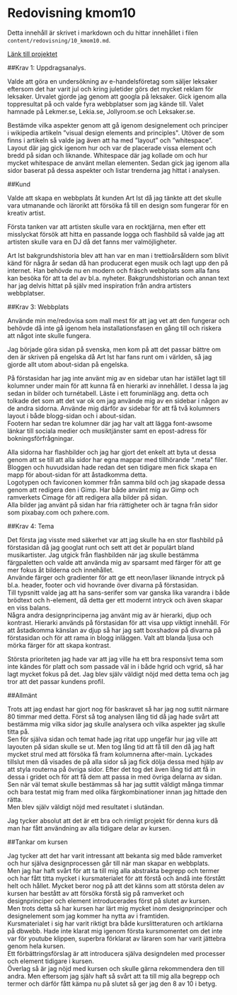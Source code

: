 ---
---
Redovisning kmom10
=========================

Detta innehåll är skrivet i markdown och du hittar innehållet i filen `content/redovisning/10_kmom10.md`.

[Länk till projektet](http://www.student.bth.se/~bjos19/dbwebb-kurser/design/me/proj/htdocs/)

##Krav 1: Uppdragsanalys.

Valde att göra en undersökning av e-handelsföretag som säljer leksaker eftersom det har varit jul och kring juletider görs det mycket reklam för leksaker.
Urvalet gjorde jag genom att googla på leksaker. Gick igenom alla toppresultat på och valde fyra webbplatser som jag kände till. Valet hamnade på Lekmer.se, Lekia.se, Jollyroom.se och Leksaker.se.

Bestämde vilka aspekter genom att gå igenom designelement och principer i wikipedia artikeln ”visual design elements and principles". Utöver de som finns i artikeln så valde jag även att ha med ”layout” och ”whitespace”. Layout där jag gick igenom hur och var de placerade vissa element och bredd på sidan och liknande. Whitespace där jag kollade om och hur mycket whitespace de använt mellan elementen.
Sedan gick jag igenom alla sidor baserat på dessa aspekter och listar trenderna jag hittat i analysen.

##Kund

Valde att skapa en webbplats åt kunden Art Ist då jag tänkte att det skulle vara utmanande och lärorikt att försöka få till en design som fungerar för en kreativ artist.

Första tanken var att artisten skulle vara en rocktjärna, men efter ett misslyckat försök att hitta en passande logga och flashbild så valde jag att artisten skulle vara en DJ då det fanns mer valmöjligheter.

Art Ist bakgrundshistoria blev att han var en man i trettioårsåldern som blivit känd för några år sedan då han producerat egen musik och lagt upp den på internet. Han behövde nu en modern och fräsch webbplats som alla fans kan besöka för att ta del av bl.a. nyheter.
Bakgrundshistorian och annan text har jag delvis hittat på själv med inspiration från andra artisters webbplatser.

##Krav 3: Webbplats

Använde min me/redovisa som mall mest för att jag vet att den fungerar och behövde då inte gå igenom hela installationsfasen en gång till och riskera att något inte skulle fungera.

Jag började göra sidan på svenska, men kom på att det passar bättre om den är skriven på engelska då Art Ist har fans runt om i världen, så jag gjorde allt utom about-sidan på engelska.  

På förstasidan har jag inte använt mig av en sidebar utan har istället lagt till kolumner under main för att kunna få en hierarki av innehållet.
I dessa la jag sedan in bilder och turnétabell.
Läste i ett foruminlägg ang. detta och tolkade det som att det var ok om jag använde mig av en sidebar i någon av de andra sidorna.
Använde mig därför av sidebar för att få två kolumners layout i både blogg-sidan och i about-sidan.  
Footern har sedan tre kolumner där jag har valt att lägga font-awsome länkar till sociala medier och musiktjänster samt en epost-adress för bokningsförfrågningar.

Alla sidorna har flashbilder och jag har gjort det enkelt att byta ut dessa genom att se till att alla sidor har egna mappar med tillhörande ".meta" filer. Bloggen och huvudsidan hade redan det sen tidigare men fick skapa en mapp för about-sidan för att åstadkomma detta.  
Logotypen och faviconen kommer från samma bild och jag skapade dessa genom att redigera den i Gimp. Har både använt mig av Gimp och ramverkets Cimage för att redigera alla bilder på sidan.  
Alla bilder jag använt på sidan har fria rättigheter och är tagna från sidor som pixabay.com och pxhere.com.

##Krav 4: Tema

Det första jag visste med säkerhet var att jag skulle ha en stor flashbild på förstasidan då jag googlat runt och sett att det är populärt bland musikartister.
Jag utgick från flashbilden när jag skulle bestämma färgpaletten och valde att använda mig av sparsamt med färger för att ge mer fokus åt bilderna och innehållet.   
Använde färger och gradienter för att ge ett neon/laser liknande intryck på bl.a. header, footer och vid hovrande över divarna på förstasidan.  
Till typsnitt valde jag att ha sans-serifer som var ganska lika varandra i både brödtext och h-element, då detta ger ett modernt intryck och även skapar en viss balans.  
Några andra designprinciperna jag använt mig av är hierarki, djup och kontrast.
Hierarki används på förstasidan för att visa upp viktigt innehåll.
För att åstadkomma känslan av djup så har jag satt boxshadow på divarna på förstasidan och för att rama in blogg inläggen. Valt att blanda ljusa och mörka färger för att skapa kontrast.

Största prioriteten jag hade var att jag ville ha ett bra responsivt tema som inte kändes för platt och som passade väl in i både hgrid och vgrid, så har lagt mycket fokus på det.
Jag blev själv väldigt nöjd med detta tema och jag tror att det passar kundens profil.


##Allmänt

Trots att jag endast har gjort nog för baskravet så har jag nog suttit närmare 80 timmar med detta.
Först så tog analysen lång tid då jag hade svårt att bestämma mig vilka sidor jag skulle analysera och vilka aspekter jag skulle titta på.  
Sen för själva sidan och temat hade jag ritat upp ungefär hur jag ville att layouten på sidan skulle se ut. Men tog lång tid att få till den då jag haft mycket strul med att försöka få fram kolumnerna after-main. Lyckades tillslut men då visades de på alla sidor så jag fick dölja dessa med hjälp av att styla routerna på övriga sidor. Efter det tog det även lång tid att få in dessa i gridet och för att få dem att passa in med övriga delarna av sidan.
Sen när väl temat skulle bestämmas så har jag suttit väldigt många timmar och bara testat mig fram med olika färgkombinationer innan jag hittade den rätta.  
Men blev själv väldigt nöjd med resultatet i slutändan.

Jag tycker absolut att det är ett bra och rimligt projekt för denna kurs då man har fått användning av alla tidigare delar av kursen.


##Tankar om kursen

Jag tycker att det har varit intressant att bekanta sig med både ramverket och hur själva designprocessen går till när man skapar en webbplats.  
Men jag har haft svårt för att ta till mig alla abstrakta begrepp och termer och har fått titta mycket i kursmaterialet för att förstå och ändå inte förstått helt och hållet. Mycket beror nog på att det känns som att största delen av kursen har bestått av att försöka förstå sig på ramverket och designprinciper och element introducerades först på slutet av kursen.  
Men trots detta så har kursen har lärt mig mycket inom designprinciper och designelement som jag kommer ha nytta av i framtiden.  
Kursmaterialet i sig har varit riktigt bra både kurslitteraturen och artiklarna på dbwebb. Hade inte klarat mig igenom första kursmomentet om det inte var för youtube klippen, superbra förklarat av läraren som har varit jättebra genom hela kursen.  
Ett förbättringsförslag är att introducera själva designdelen med processer och element tidigare i kursen.  
Överlag så är jag nöjd med kursen och skulle gärna rekommendera den till andra.
Men eftersom jag själv haft så svårt att ta till mig alla begrepp och termer och därför fått kämpa nu på slutet så ger jag den 8 av 10 i betyg.
